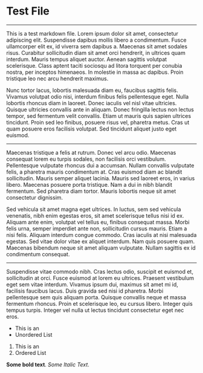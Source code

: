 # Test File

---

This is a test markdown file. Lorem ipsum dolor sit amet, consectetur adipiscing elit. Suspendisse dapibus mollis libero a condimentum. Fusce ullamcorper elit ex, id viverra sem dapibus a. Maecenas sit amet sodales risus. Curabitur sollicitudin diam sit amet orci hendrerit, in ultrices quam interdum. Mauris tempus aliquet auctor. Aenean sagittis volutpat scelerisque. Class aptent taciti sociosqu ad litora torquent per conubia nostra, per inceptos himenaeos. In molestie in massa ac dapibus. Proin tristique leo nec arcu hendrerit maximus.

Nunc tortor lacus, lobortis malesuada diam eu, faucibus sagittis felis. Vivamus volutpat odio nisi, interdum finibus felis pellentesque eget. Nulla lobortis rhoncus diam in laoreet. Donec iaculis vel nisl vitae ultricies. Quisque ultricies convallis ante in aliquam. Donec fringilla lectus non lectus tempor, sed fermentum velit convallis. Etiam ut mauris quis sapien ultrices tincidunt. Proin sed leo finibus, posuere risus vel, pharetra metus. Cras ut quam posuere eros facilisis volutpat. Sed tincidunt aliquet justo eget euismod.

---

Maecenas tristique a felis at rutrum. Donec vel arcu odio. Maecenas consequat lorem eu turpis sodales, non facilisis orci vestibulum. Pellentesque vulputate rhoncus dui a accumsan. Nullam convallis vulputate felis, a pharetra mauris condimentum at. Cras euismod diam ac blandit sollicitudin. Mauris semper aliquet lacinia. Mauris sed laoreet eros, in varius libero. Maecenas posuere porta tristique. Nam a dui in nibh blandit fermentum. Sed pharetra diam tortor. Mauris lobortis neque sit amet consectetur dignissim.

Sed vehicula sit amet magna eget ultrices. In luctus, sem sed vehicula venenatis, nibh enim egestas eros, sit amet scelerisque tellus nisi id ex. Aliquam ante enim, volutpat vel tellus eu, finibus consequat massa. Morbi felis urna, semper imperdiet ante non, sollicitudin cursus mauris. Etiam a nisi felis. Aliquam interdum congue commodo. Cras iaculis at nisi malesuada egestas. Sed vitae dolor vitae ex aliquet interdum. Nam quis posuere quam. Maecenas bibendum neque sit amet aliquam vulputate. Nullam sagittis ex id condimentum consequat.

---

Suspendisse vitae commodo nibh. Cras lectus odio, suscipit et euismod et, sollicitudin at orci. Fusce euismod at lorem eu ultrices. Praesent vestibulum eget sem vitae interdum. Vivamus ipsum dui, maximus sit amet mi id, facilisis faucibus lacus. Duis gravida sed nisi id pharetra. Morbi pellentesque sem quis aliquam porta. Quisque convallis neque et massa fermentum rhoncus. Proin et scelerisque leo, eu cursus libero. Integer quis tempus turpis. Integer vel nulla ut lectus tincidunt consectetur eget nec eros. 

* This is an
* Unordered List

1. This is an
2. Ordered List

**Some bold text**. *Some Italic Text*. 